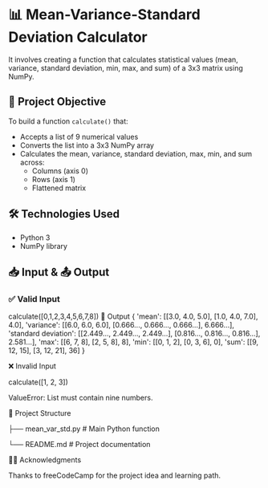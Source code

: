 # 📊 Mean-Variance-Standard Deviation Calculator
It involves creating a function that calculates statistical values (mean, variance, standard deviation, min, max, and sum) of a 3x3 matrix using NumPy.
## 🧠 Project Objective
To build a function `calculate()` that:
- Accepts a list of 9 numerical values
- Converts the list into a 3x3 NumPy array
- Calculates the mean, variance, standard deviation, max, min, and sum across:
  - Columns (axis 0)
  - Rows (axis 1)
  - Flattened matrix
## 🛠️ Technologies Used
- Python 3
- NumPy library
## 📥 Input & 📤 Output
### ✅ Valid Input
calculate([0,1,2,3,4,5,6,7,8])
🔄 Output
{
  'mean': [[3.0, 4.0, 5.0], [1.0, 4.0, 7.0], 4.0],
  'variance': [[6.0, 6.0, 6.0], [0.666..., 0.666..., 0.666...], 6.666...],
  'standard deviation': [[2.449..., 2.449..., 2.449...], [0.816..., 0.816..., 0.816...], 2.581...],
  'max': [[6, 7, 8], [2, 5, 8], 8],
  'min': [[0, 1, 2], [0, 3, 6], 0],
  'sum': [[9, 12, 15], [3, 12, 21], 36]
}


❌ Invalid Input

calculate([1, 2, 3])

ValueError: List must contain nine numbers.


📂 Project Structure

├── mean_var_std.py   # Main Python function

└── README.md         # Project documentation


🙋‍♂️ Acknowledgments

Thanks to freeCodeCamp for the project idea and learning path.
